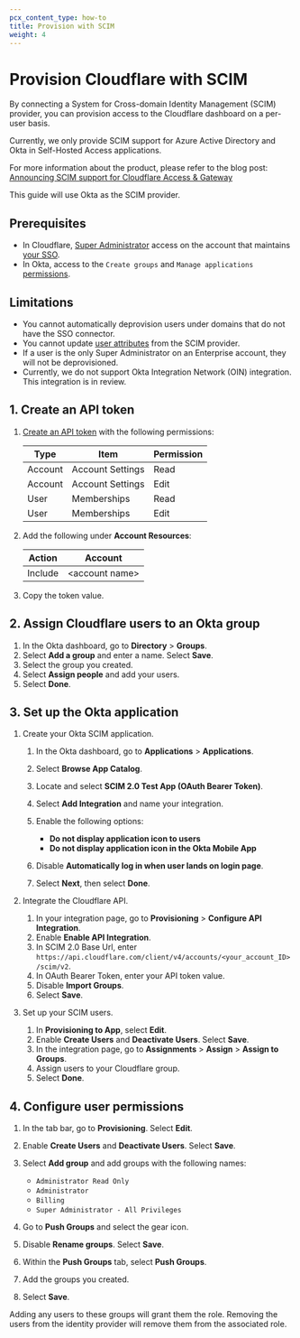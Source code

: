 ```yaml
---
pcx_content_type: how-to
title: Provision with SCIM
weight: 4
---
```


# Provision Cloudflare with SCIM

By connecting a System for Cross-domain Identity Management (SCIM) provider, you can provision access to the Cloudflare dashboard on a per-user basis.

Currently, we only provide SCIM support for Azure Active Directory and Okta in Self-Hosted Access applications.

For more information about the product, please refer to the blog post: [Announcing SCIM support for Cloudflare Access & Gateway](https://blog.cloudflare.com/access-and-gateway-with-scim/)

This guide will use Okta as the SCIM provider.

## Prerequisites

- In Cloudflare, [Super Administrator](/fundamentals/account-and-billing/members/roles/) access on the account that maintains [your SSO](/cloudflare-one/applications/configure-apps/dash-sso-apps/).
- In Okta, access to the `Create groups` and `Manage applications` [permissions](https://help.okta.com/en-us/Content/Topics/Security/custom-admin-role/about-role-permissions.htm).

## Limitations

- You cannot automatically deprovision users under domains that do not have the SSO connector.
- You cannot update [user attributes](/cloudflare-one/policies/filtering/identity-selectors/) from the SCIM provider.
- If a user is the only Super Administrator on an Enterprise account, they will not be deprovisioned.
- Currently, we do not support Okta Integration Network (OIN) integration. This integration is in review.

## 1. Create an API token

1. [Create an API token](/fundamentals/api/get-started/create-token/) with the following permissions:

   | Type    | Item             | Permission |
   | ------- | ---------------- | ---------- |
   | Account | Account Settings | Read       |
   | Account | Account Settings | Edit       |
   | User    | Memberships      | Read       |
   | User    | Memberships      | Edit       |

2. Add the following under **Account Resources**:

   | Action  | Account          |
   | ------- | ---------------- |
   | Include | \<account name\> |

3. Copy the token value.

## 2. Assign Cloudflare users to an Okta group

1. In the Okta dashboard, go to **Directory** > **Groups**.
2. Select **Add a group** and enter a name. Select **Save**.
3. Select the group you created.
4. Select **Assign people** and add your users.
5. Select **Done**.

## 3. Set up the Okta application

1. Create your Okta SCIM application.

   1. In the Okta dashboard, go to **Applications** > **Applications**.
   2. Select **Browse App Catalog**.
   3. Locate and select **SCIM 2.0 Test App (OAuth Bearer Token)**.
   4. Select **Add Integration** and name your integration.
   5. Enable the following options:

      - **Do not display application icon to users**
      - **Do not display application icon in the Okta Mobile App**

   6. Disable **Automatically log in when user lands on login page**.
   7. Select **Next**, then select **Done**.

2. Integrate the Cloudflare API.

   1. In your integration page, go to **Provisioning** > **Configure API Integration**.
   2. Enable **Enable API Integration**.
   3. In SCIM 2.0 Base Url, enter `https://api.cloudflare.com/client/v4/accounts/<your_account_ID>/scim/v2`.
   4. In OAuth Bearer Token, enter your API token value.
   5. Disable **Import Groups**.
   6. Select **Save**.

3. Set up your SCIM users.

   1. In **Provisioning to App**, select **Edit**.
   2. Enable **Create Users** and **Deactivate Users**. Select **Save**.
   3. In the integration page, go to **Assignments** > **Assign** > **Assign to Groups**.
   4. Assign users to your Cloudflare group.
   5. Select **Done**.

## 4. Configure user permissions

1. In the tab bar, go to **Provisioning**. Select **Edit**.
2. Enable **Create Users** and **Deactivate Users**. Select **Save**.
3. Select **Add group** and add groups with the following names:

   - `Administrator Read Only`
   - `Administrator`
   - `Billing`
   - `Super Administrator - All Privileges`

4. Go to **Push Groups** and select the gear icon.
5. Disable **Rename groups**. Select **Save**.
6. Within the **Push Groups** tab, select **Push Groups**.
7. Add the groups you created.
8. Select **Save**.

Adding any users to these groups will grant them the role. Removing the users from the identity provider will remove them from the associated role.
